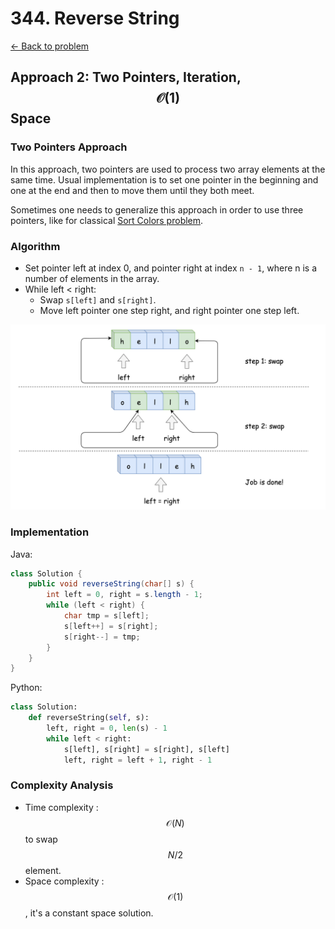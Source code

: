 # 344. Reverse String
[&larr;&nbsp;Back to problem](./README.md)

## Approach 2: Two Pointers, Iteration, $$\mathcal{O}(1)$$ Space

### Two Pointers Approach

In this approach, two pointers are used to process two array elements at the same time. Usual implementation is to set one pointer in the beginning and one at the end and then to move them until they both meet.

Sometimes one needs to generalize this approach in order to use three pointers, like for classical [Sort Colors problem](https://leetcode.com/articles/sort-colors/).

### Algorithm

* Set pointer left at index 0, and pointer right at index `n - 1`, where n is a number of elements in the array.
* While left < right:
  * Swap `s[left]` and `s[right]`.
  * Move left pointer one step right, and right pointer one step left.

![Explanation](./images/two.png)

### Implementation

Java: 
```Java
class Solution {
    public void reverseString(char[] s) {
        int left = 0, right = s.length - 1;
        while (left < right) {
            char tmp = s[left];
            s[left++] = s[right];
            s[right--] = tmp;
        }
    }
}
```

Python:
```Python
class Solution:
    def reverseString(self, s):
        left, right = 0, len(s) - 1
        while left < right:
            s[left], s[right] = s[right], s[left]
            left, right = left + 1, right - 1
```

### Complexity Analysis

* Time complexity : $$\mathcal{O}(N)$$ to swap $$N/2$$ element.
* Space complexity : $$\mathcal{O}(1)$$, it's a constant space solution.
